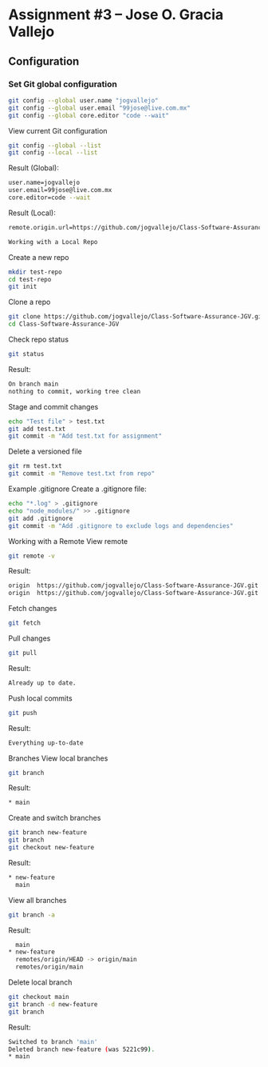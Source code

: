 # Assignment #3 – Jose O. Gracia Vallejo

## Configuration

### Set Git global configuration

```bash
git config --global user.name "jogvallejo"
git config --global user.email "99jose@live.com.mx"
git config --global core.editor "code --wait"
```
View current Git configuration

```bash
git config --global --list
git config --local --list
```

Result (Global):
```bash
user.name=jogvallejo
user.email=99jose@live.com.mx
core.editor=code --wait
```
Result (Local):

```bash
remote.origin.url=https://github.com/jogvallejo/Class-Software-Assurance-JGV.git

Working with a Local Repo
```
Create a new repo

```bash
mkdir test-repo
cd test-repo
git init
```
Clone a repo

```bash
git clone https://github.com/jogvallejo/Class-Software-Assurance-JGV.git
cd Class-Software-Assurance-JGV
```
Check repo status

```bash
git status
```
Result:

```bash
On branch main
nothing to commit, working tree clean
```
Stage and commit changes

```bash
echo "Test file" > test.txt
git add test.txt
git commit -m "Add test.txt for assignment"
```
Delete a versioned file

```bash
git rm test.txt
git commit -m "Remove test.txt from repo"
```
Example .gitignore
Create a .gitignore file:

```bash
echo "*.log" > .gitignore
echo "node_modules/" >> .gitignore
git add .gitignore
git commit -m "Add .gitignore to exclude logs and dependencies"
```
Working with a Remote
View remote

```bash
git remote -v
```
Result:

```bash
origin  https://github.com/jogvallejo/Class-Software-Assurance-JGV.git (fetch)
origin  https://github.com/jogvallejo/Class-Software-Assurance-JGV.git (push)
```
Fetch changes

```bash
git fetch
```
Pull changes

```bash
git pull
```
Result:

```bash
Already up to date.
```
Push local commits

```bash
git push
```
Result:

```bash
Everything up-to-date
```
Branches
View local branches

```bash
git branch
```
Result:

```bash
* main
```
Create and switch branches

```bash
git branch new-feature
git branch
git checkout new-feature
```
Result:

```bash
* new-feature
  main
```
View all branches

```bash
git branch -a
```
Result:


```bash
  main
* new-feature
  remotes/origin/HEAD -> origin/main
  remotes/origin/main
```
Delete local branch

```bash
git checkout main
git branch -d new-feature
git branch
```
Result:

```bash
Switched to branch 'main'
Deleted branch new-feature (was 5221c99).
* main